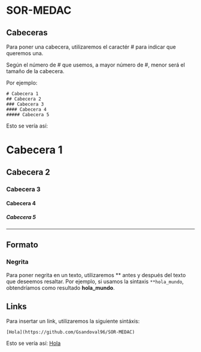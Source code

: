 # SOR-MEDAC

## Cabeceras

Para poner una cabecera, utilizaremos el caractér # para indicar que queremos una.

Según el número de # que usemos, a mayor número de #, menor será el tamaño de la cabecera.

Por ejemplo:

    # Cabecera 1
    ## Cabecera 2
    ### Cabecera 3
    #### Cabecera 4
    ##### Cabecera 5

Esto se vería así:

# Cabecera 1
## Cabecera 2
### Cabecera 3
#### Cabecera 4
##### Cabecera 5

---

## Formato

### Negrita

Para poner negrita en un texto, utilizaremos ** antes y después del texto que deseemos resaltar. Por ejemplo, si usamos la sintaxis `**hola_mundo`, obtendríamos como resultado **hola_mundo**.

## Links

Para insertar un link, utilizaremos la siguiente sintáxis:

    [Hola](https://github.com/Gsandoval96/SOR-MEDAC)

Esto se vería así: [Hola](https://github.com/Gsandoval96/SOR-MEDAC)